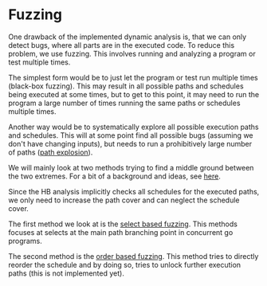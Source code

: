 # Fuzzing

One drawback of the implemented dynamic analysis is, that we can only
detect bugs, where all parts are in the executed code. To reduce this
problem, we use fuzzing. This involves running and analyzing a program or
test multiple times.

The simplest form would be to just let the program
or test run multiple times (black-box fuzzing). This may result in all possible
paths and schedules being executed at some times, but to get to this point, it may need to
run the program a large number of times running the same paths or schedules multiple times.

Another way would be to systematically explore all possible execution paths
and schedules. This will at some point find all possible bugs (assuming we
don't have changing inputs), but needs to run a prohibitively large number
of paths ([path explosion](https://en.wikipedia.org/wiki/Path_explosion)).

We will mainly look at two methods trying to find a middle ground between the
two extremes. For a bit of a background and ideas, see [here](fuzzing/background.md).

Since the HB analysis implicitly checks all schedules for the executed paths,
we only need to increase the path cover and can neglect the schedule cover.

The first method we look at is the [select based fuzzing](fuzzing/selectBased.md).
This methods focuses at selects at the main path branching point in
concurrent go programs.

The second method is the [order based fuzzing](fuzzing/orderBased.md).
This method tries to directly reorder the schedule and by doing so, tries to
unlock further execution paths (this is not implemented yet).